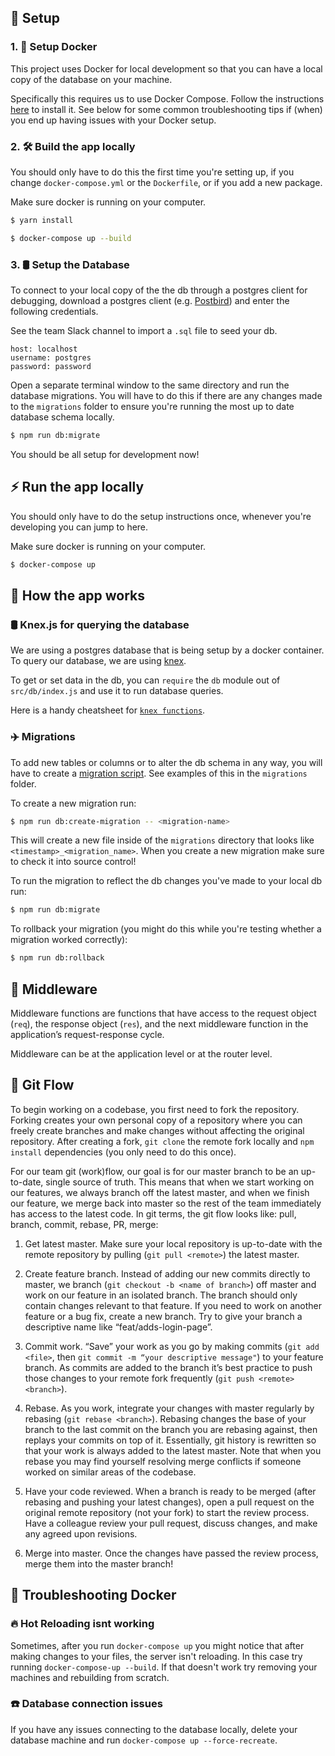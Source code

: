 ## 🚧 Setup

### 1. 🐳 Setup Docker

This project uses Docker for local development so that you can have a local copy of the database on your machine.

Specifically this requires us to use Docker Compose. Follow the instructions [here](https://docs.docker.com/compose/install/#install-compose) to install it. See below for some common troubleshooting tips if (when) you end up having issues with your Docker setup.

### 2. 🛠 Build the app locally

You should only have to do this the first time you're setting up, if you change `docker-compose.yml` or the `Dockerfile`, or if you add a new package.

Make sure docker is running on your computer.

```sh
$ yarn install
```

```sh
$ docker-compose up --build
```

### 3. 🛢 Setup the Database

To connect to your local copy of the the db through a postgres client for debugging, download a postgres client (e.g. [Postbird](https://github.com/paxa/postbird)) and enter the following credentials.

See the team Slack channel to import a `.sql` file to seed your db.

```
host: localhost
username: postgres
password: password
```

Open a separate terminal window to the same directory and run the database migrations. You will have to do this if there are any changes made to the `migrations` folder to ensure you're running the most up to date database schema locally.

```sh
$ npm run db:migrate
```

You should be all setup for development now!

## ⚡️ Run the app locally

You should only have to do the setup instructions once, whenever you're developing you can jump to here.

Make sure docker is running on your computer.

```sh
$ docker-compose up
```

## 💁 How the app works

### 🛢 Knex.js for querying the database

We are using a postgres database that is being setup by a docker container. To query our database, we are using [knex](https://knexjs.org/).

To get or set data in the db, you can `require` the `db` module out of `src/db/index.js` and use it to run database queries.

Here is a handy cheatsheet for [`knex functions`](https://devhints.io/knex).

### ✈️ Migrations

To add new tables or columns or to alter the db schema in any way, you will have to create a [migration script](https://knexjs.org/#Migrations-CLI). See examples of this in the `migrations` folder.

To create a new migration run:

```sh
$ npm run db:create-migration -- <migration-name>
```

This will create a new file inside of the `migrations` directory that looks like `<timestamp>_<migration_name>`. When you create a new migration make sure to check it into source control!

To run the migration to reflect the db changes you've made to your local db run:

```sh
$ npm run db:migrate
```

To rollback your migration (you might do this while you're testing whether a migration worked correctly):

```sh
$ npm run db:rollback
```

## 🤹‍ Middleware

Middleware functions are functions that have access to the request object (`req`), the response object (`res`), and the next middleware function in the application’s request-response cycle.

Middleware can be at the application level or at the router level.

## 📝 Git Flow

To begin working on a codebase, you first need to fork the repository. Forking creates your own personal copy of a repository where you can freely create branches and make changes without affecting the original repository. After creating a fork, `git clone` the remote fork locally and `npm install` dependencies (you only need to do this once).

For our team git (work)flow, our goal is for our master branch to be an up-to-date, single source of truth. This means that when we start working on our features, we always branch off the latest master, and when we finish our feature, we merge back into master so the rest of the team immediately has access to the latest code. In git terms, the git flow looks like: pull, branch, commit, rebase, PR, merge:

1.  Get latest master. Make sure your local repository is up-to-date with the remote repository by pulling (`git pull <remote>`) the latest master.

2.  Create feature branch. Instead of adding our new commits directly to master, we branch (`git checkout -b <name of branch>`) off master and work on our feature in an isolated branch. The branch should only contain changes relevant to that feature. If you need to work on another feature or a bug fix, create a new branch. Try to give your branch a descriptive name like “feat/adds-login-page”.

3.  Commit work. “Save” your work as you go by making commits (`git add <file>`, then `git commit -m “your descriptive message"`) to your feature branch. As commits are added to the branch it’s best practice to push those changes to your remote fork frequently (`git push <remote> <branch>`).
4.  Rebase. As you work, integrate your changes with master regularly by rebasing (`git rebase <branch>`). Rebasing changes the base of your branch to the last commit on the branch you are rebasing against, then replays your commits on top of it. Essentially, git history is rewritten so that your work is always added to the latest master. Note that when you rebase you may find yourself resolving merge conflicts if someone worked on similar areas of the codebase.
5.  Have your code reviewed. When a branch is ready to be merged (after rebasing and pushing your latest changes), open a pull request on the original remote repository (not your fork) to start the review process. Have a colleague review your pull request, discuss changes, and make any agreed upon revisions.
6.  Merge into master. Once the changes have passed the review process, merge them into the master branch!

## 🚒 Troubleshooting Docker

### 🔥 Hot Reloading isnt working

Sometimes, after you run `docker-compose up` you might notice that after making changes to your files, the server isn't reloading. In this case try running `docker-compose-up --build`. If that doesn't work try removing your machines and rebuilding from scratch.

### ☎️ Database connection issues

If you have any issues connecting to the database locally, delete your database machine and run `docker-compose up --force-recreate`.
